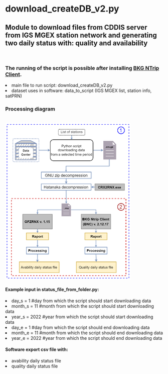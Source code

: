 # download_createDB_v2.py
<h2>Module to download files from CDDIS server from IGS MGEX station network and generating two daily status  with: quality and availability</h2><br>
<h3>The running of the script is possible after installing <a href=: "https://igs.bkg.bund.de/ntrip/bnc">BKG NTrip Client</a>.</h3>
<li>main file to run script: download_createDB_v2.py </li>
<li>dataset uses in software: data_to_script (IGS MGEX list, station info, satPRN) </li>
<h3>Processing diagram</h3><br>
<img src="modul1_scheme.png" alt="modul1_scheme" width="400" height="500"><br>
<h4>Example input in status_file_from_folder.py:</h4>
<li>day_s = 1     #day from which the script should start downloading data</li>
<li>month_s = 11  #month from which the script should start downloading data </li>
<li>year_s = 2022 #year from which the script should start downloading data</li>
<li>day_e = 1     #day from which the script should end downloading data</li>
<li>month_e = 11  #month from which the script should end downloading data</li>
<li>year_e = 2022 #year from which the script should end downloading data</li>

<h4>Software export csv file with:</h4>
<li>avability daily status file</li>
<li>quality daily status file</li>